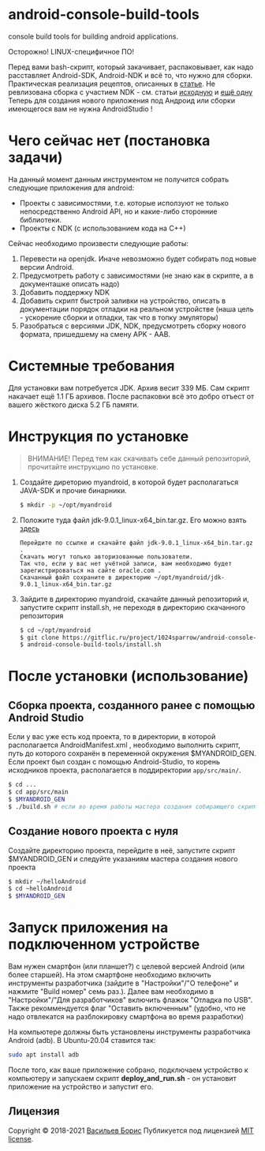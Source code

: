 # android-console-build-tools
console build tools for building android applications.

Осторожно! LINUX-специфичное ПО!	

Перед вами bash-скрипт, который закачивает, распаковывает, как надо расставляет Android-SDK, Android-NDK и всё то, что нужно для сборки.
Практическая реализация рецептов, описанных в [статье](https://www.hanshq.net/command-line-android.html). Не ревлизована сборка с участием NDK - см. статьи [исходную](https://www.hanshq.net/command-line-android.html) и [ещё одну](https://www.hanshq.net/othello.html)
Теперь для создания нового приложения под Андроид или сборки имеющегося вам не нужна AndroidStudio !

# Чего сейчас нет (постановка задачи)

На данный момент данным инструментом не получится собрать следующие приложения для android:

* Проекты с зависимостями, т.е. которые исползуют не только непосредственно Android API, но и какие-либо сторонние библиотеки.
* Проекты с NDK (с использованием кода на C++)

Сейчас необходимо произвести следующие работы:

1. Перевести на openjdk. Иначе невозможно будет собирать под новые версии Android.
2. Предусмотреть работу с зависимостями (не знаю как в скрипте, а в документашке описать надо)
3. Добавить поддержку NDK
4. Добавить скрипт быстрой заливки на устройство, описать в документации порядок отладки на реальном устройстве (наша цель - ускорение сборки и отладки, так что в топку эмуляторы)
5. Разобраться с версиями JDK, NDK, предусмотреть сборку нового формата, пришедшему на смену APK - AAB.

# Системные требования
Для установки вам потребуется JDK. Архив весит 339 МБ.
Сам скрипт накачает ещё 1.1 ГБ архивов.
После распаковки всё это добро отъест от вашего жёсткого диска 5.2 ГБ памяти.

# Инструкция по установке
> ВНИМАНИЕ! Перед тем как скачивать себе данный репозиторий, прочитайте инструкцию по установке.
1. Создайте диреторию myandroid, в которой будет располагаться JAVA-SDK и прочие бинарники.
	```bash
	$ mkdir -p ~/opt/myandroid
	```
2. Положите туда файл jdk-9.0.1_linux-x64_bin.tar.gz. Его можно взять [здесь](http://www.oracle.com/technetwork/java/javase/downloads/java-archive-javase9-3934878.html (только JDK))
	```
	Перейдите по ссылке и скачайте файл jdk-9.0.1_linux-x64_bin.tar.gz .
	Скачать могут только авторизованные пользователи.
	Так что, если у вас нет учётной записи, вам необходимо будет зарегистрироваться на сайте oracle.com .
	Скачанный файл сохраните в директорию ~/opt/myandroid/jdk-9.0.1_linux-x64_bin.tar.gz
	```
3. Зайдите в директорию myandroid, скачайте данный репозиторий и, запустите скрипт install.sh, не переходя в директорию скачанного репозитория
	```bash
	$ cd ~/opt/myandroid
	$ git clone https://gitflic.ru/project/1024sparrow/android-console-build-tools.git
	$ android-console-build-tools/install.sh
	```

# После установки (использование)

## Сборка проекта, созданного ранее с помощью Android Studio

Если у вас уже есть код проекта, то в директории, в которой располагается AndroidManifest.xml , необходимо выполнить скрипт, путь до которого сохранён в переменной окружения $MYANDROID_GEN. Если проект был создан с помощью Android-Studio, то корень исходников проекта, располагается в поддиректории ```app/src/main/```.
```bash
$ cd ...
$ cd app/src/main
$ $MYANDROID_GEN
$ ./build.sh # если во время работы мастера создания собирающего скрипта вы оставили название сборочного скрипта по умолчанию
```

## Создание нового проекта с нуля

Создайте директорию проекта, перейдите в неё, запустите скрипт $MYANDROID_GEN и следуйте указаниям мастера создания нового проекта

```bash
$ mkdir ~/helloAndroid
$ cd ~helloAndroid
$ $MYANDROID_GEN
```

# Запуск приложения на подключенном устройстве

Вам нужен смартфон (или планшет?) с целевой версией Android (или более старшей). 
На этом смартфоне необходимо включить инструменты разработчика (зайдите в "Настройки"/"О телефоне" и нажмите "Build номер" семь раз.). 
Далее вам необходимо в "Настройки"/"Для разработчиков" включить флажок "Отладка по USB". Также рекоммендуется флаг "Оставить включенным" (удобно, что не надо отвлекатся на разблокировку смартфона во время разработки)

На компьютере должны быть установлены инструменты разработчика Android (adb).
В Ubuntu-20.04 ставится так:
```bash
sudo apt install adb
```

После того, как ваше приложение собрано, подключаем устройство к компьютеру и запускаем скрипт **deploy_and_run.sh** - он установит приложение на устройство и запустит его.

## Лицензия

Copyright © 2018-2021 [Васильев Борис](https://github.com/1024sparrow)
Публикуется под лицензией [MIT license](https://github.com/1024sparrow/android-console-build-tools/blob/master/LICENSE).
